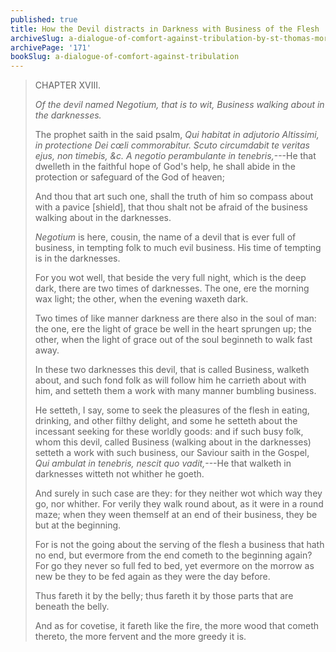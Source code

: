 ```yaml
---
published: true
title: How the Devil distracts in Darkness with Business of the Flesh
archiveSlug: a-dialogue-of-comfort-against-tribulation-by-st-thomas-more
archivePage: '171'
bookSlug: a-dialogue-of-comfort-against-tribulation
---
```


> CHAPTER XVIII.
>
> *Of the devil named Negotium, that is to wit, Business walking about in the darknesses.*
>
> The prophet saith in the said psalm, *Qui habitat in adjutorio Altissimi, in protectione Dei cœli commorabitur. Scuto circumdabit te veritas ejus, non timebis, &c. A negotio perambulante in tenebris,*---He that dwelleth in the faithful hope of God's help, he shall abide in the protection or safeguard of the God of heaven;
>
> And thou that art such one, shall the truth of him so compass about with a pavice [shield], that thou shalt not be afraid of the business walking about in the darknesses.
>
> *Negotium* is here, cousin, the name of a devil that is ever full of business, in tempting folk to much evil business. His time of tempting is in the darknesses.
>
> For you wot well, that beside the very full night, which is the deep dark, there are two times of darknesses. The one, ere the morning wax light; the other, when the evening waxeth dark.
>
> Two times of like manner darkness are there also in the soul of man: the one, ere the light of grace be well in the heart sprungen up; the other, when the light of grace out of the soul beginneth to walk fast away.
>
> In these two darknesses this devil, that is called Business, walketh about, and such fond folk as will follow him he carrieth about with him, and setteth them a work with many manner bumbling business.
>
> He setteth, I say, some to seek the pleasures of the flesh in eating, drinking, and other filthy delight, and some he setteth about the incessant seeking for these worldly goods: and if such busy folk, whom this devil, called Business (walking about in the darknesses) setteth a work with such business, our Saviour saith in the Gospel, *Qui ambulat in tenebris, nescit quo vadit,*---He that walketh in darknesses witteth not whither he goeth.
>
> And surely in such case are they: for they neither wot which way they go, nor whither. For verily they walk round about, as it were in a round maze; when they ween themself at an end of their business, they be but at the beginning.
>
> For is not the going about the serving of the flesh a business that hath no end, but evermore from the end cometh to the beginning again? For go they never so full fed to bed, yet evermore on the morrow as new be they to be fed again as they were the day before.
>
> Thus fareth it by the belly; thus fareth it by those parts that are beneath the belly.
>
> And as for covetise, it fareth like the fire, the more wood that cometh thereto, the more fervent and the more greedy it is.
